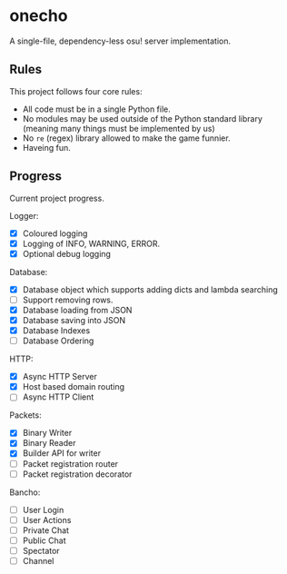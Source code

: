 # onecho
A single-file, dependency-less osu! server implementation.

## Rules
This project follows four core rules:
- All code must be in a single Python file.
- No modules may be used outside of the Python standard library (meaning many things must be implemented by us)
- No `re` (regex) library allowed to make the game funnier.
- Haveing fun.

## Progress
Current project progress.

Logger:
- [x] Coloured logging
- [x] Logging of INFO, WARNING, ERROR.
- [x] Optional debug logging

Database:
- [x] Database object which supports adding dicts and lambda searching
- [ ] Support removing rows.
- [x] Database loading from JSON
- [x] Database saving into JSON
- [x] Database Indexes
- [ ] Database Ordering

HTTP:
- [x] Async HTTP Server
- [x] Host based domain routing
- [ ] Async HTTP Client

Packets:
- [x] Binary Writer
- [x] Binary Reader
- [x] Builder API for writer
- [ ] Packet registration router
- [ ] Packet registration decorator

Bancho:
- [ ] User Login
- [ ] User Actions
- [ ] Private Chat
- [ ] Public Chat
- [ ] Spectator
- [ ] Channel
